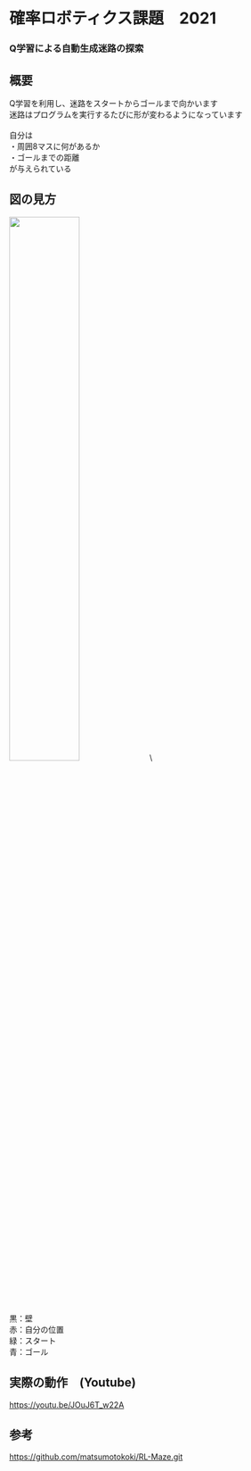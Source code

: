 # 確率ロボティクス課題　2021
### Q学習による自動生成迷路の探索
## 概要
Q学習を利用し、迷路をスタートからゴールまで向かいます\
迷路はプログラムを実行するたびに形が変わるようになっています\
\
自分は\
・周囲8マスに何があるか\
・ゴールまでの距離\
が与えられている


## 図の見方
<img src="https://user-images.githubusercontent.com/50820803/148435468-e9dc8206-6866-4fc1-b21e-b2e4f52e9478.png" width=50%>\

黒：壁\
赤：自分の位置\
緑：スタート\
青：ゴール

## 実際の動作　(Youtube)
https://youtu.be/JOuJ6T_w22A

## 参考
https://github.com/matsumotokoki/RL-Maze.git
